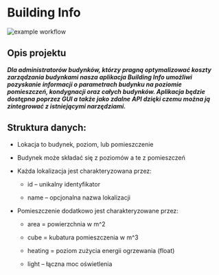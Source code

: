 # Building Info

![example workflow](https://github.com/Mational/BuildingInfoIO/actions/workflows/ci.yml/badge.svg)

## Opis projektu

***Dla administratorów budynków, którzy pragną optymalizować koszty zarządzania budynkami
nasza aplikacja Building Info umożliwi pozyskanie informacji o parametrach budynku na poziomie
pomieszczeń, kondygnacji oraz całych budynków.
Aplikacja będzie dostępna poprzez GUI a także jako zdalne API dzięki czemu można ją zintegrować z istniejącymi narzędziami.***


## Struktura danych:

* Lokacja to budynek, poziom, lub pomieszczenie

* Budynek może składać się z poziomów a te z pomieszczeń

* Każda lokalizacja jest charakteryzowana przez:

  * id – unikalny identyfikator
   
  * name – opcjonalna nazwa lokalizacji
   
* Pomieszczenie dodatkowo jest charakteryzowane przez:
  
  * area = powierzchnia w m^2
   
  * cube = kubatura pomieszczenia w m^3
   
  * heating = poziom zużycia energii ogrzewania (float)
  
  * light – łączna moc oświetlenia
